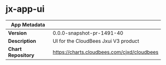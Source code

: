 # jx-app-ui

|App Metadata||
|---|---|
| **Version** | 0.0.0-snapshot-pr-1491-40 |
| **Description** | UI for the CloudBees Jxui V3 product |
| **Chart Repository** | https://charts.cloudbees.com/cjxd/cloudbees |
